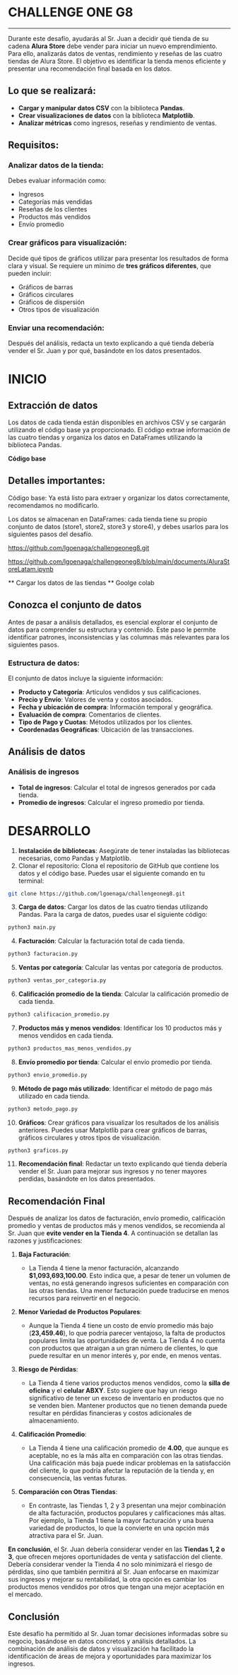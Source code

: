 # CHALLENGE ONE G8
___

Durante este desafío, ayudarás al Sr. Juan a decidir qué tienda de su cadena **Alura Store** debe vender para iniciar un nuevo emprendimiento. Para ello, analizarás datos de ventas, rendimiento y reseñas de las cuatro tiendas de Alura Store. El objetivo es identificar la tienda menos eficiente y presentar una recomendación final basada en los datos.

## Lo que se realizará:

- **Cargar y manipular datos CSV** con la biblioteca **Pandas**.
- **Crear visualizaciones de datos** con la biblioteca **Matplotlib**.
- **Analizar métricas** como ingresos, reseñas y rendimiento de ventas.

## Requisitos:

### Analizar datos de la tienda:

Debes evaluar información como:
- Ingresos
- Categorías más vendidas
- Reseñas de los clientes
- Productos más vendidos
- Envío promedio

### Crear gráficos para visualización:

Decide qué tipos de gráficos utilizar para presentar los resultados de forma clara y visual. Se requiere un mínimo de **tres gráficos diferentes**, que pueden incluir:
- Gráficos de barras
- Gráficos circulares
- Gráficos de dispersión
- Otros tipos de visualización

### Enviar una recomendación:

Después del análisis, redacta un texto explicando a qué tienda debería vender el Sr. Juan y por qué, basándote en los datos presentados.

# INICIO

## Extracción de datos

Los datos de cada tienda están disponibles en archivos CSV y se cargarán utilizando el código base ya proporcionado. El código extrae información de las cuatro tiendas y organiza los datos en DataFrames utilizando la biblioteca Pandas.

**Código base**

## Detalles importantes:

Código base: Ya está listo para extraer y organizar los datos correctamente, recomendamos no modificarlo.

Los datos se almacenan en DataFrames: cada tienda tiene su propio conjunto de datos (store1, store2, store3 y store4), y debes usarlos para los siguientes pasos del desafío.

https://github.com/lgoenaga/challengeoneg8.git

https://github.com/lgoenaga/challengeoneg8/blob/main/documents/AluraStoreLatam.ipynb

** Cargar los datos de las tiendas **
Goolge colab

## Conozca el conjunto de datos

Antes de pasar a análisis detallados, es esencial explorar el conjunto de datos para comprender su estructura y contenido. Este paso le permite identificar patrones, inconsistencias y las columnas más relevantes para los siguientes pasos.

### Estructura de datos:

El conjunto de datos incluye la siguiente información:

- **Producto y Categoría**: Artículos vendidos y sus calificaciones.
- **Precio y Envío**: Valores de venta y costos asociados.
- **Fecha y ubicación de compra**: Información temporal y geográfica.
- **Evaluación de compra**: Comentarios de clientes.
- **Tipo de Pago y Cuotas**: Métodos utilizados por los clientes.
- **Coordenadas Geográficas**: Ubicación de las transacciones.

## Análisis de datos
### Análisis de ingresos
- **Total de ingresos**: Calcular el total de ingresos generados por cada tienda.
- **Promedio de ingresos**: Calcular el ingreso promedio por tienda.

# DESARROLLO

1. **Instalación de bibliotecas**: Asegúrate de tener instaladas las bibliotecas necesarias, como Pandas y Matplotlib.
2. Clonar el repositorio: Clona el repositorio de GitHub que contiene los datos y el código base. Puedes usar el siguiente comando en tu terminal:

```bash
git clone https://github.com/lgoenaga/challengeoneg8.git
```
3. **Carga de datos**: Cargar los datos de las cuatro tiendas utilizando Pandas. Para la carga de datos, puedes usar el siguiente código:
```python
python3 main.py
```
4. **Facturación**: Calcular la facturación total de cada tienda.
```python
python3 facturacion.py
```
5. **Ventas por categoría**: Calcular las ventas por categoría de productos.
```python
python3 ventas_por_categoria.py
```
6. **Calificación promedio de la tienda**: Calcular la calificación promedio de cada tienda.
```python
python3 calificacion_promedio.py
```
7. **Productos más y menos vendidos**: Identificar los 10 productos más y menos vendidos en cada tienda.
```python
python3 productos_mas_menos_vendidos.py
```
8. **Envío promedio por tienda**: Calcular el envío promedio por tienda.
```python
python3 envio_promedio.py
```
9. **Método de pago más utilizado**: Identificar el método de pago más utilizado en cada tienda.
```python
python3 metodo_pago.py
```
10. **Gráficos**: Crear gráficos para visualizar los resultados de los análisis anteriores. Puedes usar Matplotlib para crear gráficos de barras, gráficos circulares y otros tipos de visualización.
```python
python3 graficos.py
```
11. **Recomendación final**: Redactar un texto explicando qué tienda debería vender el Sr. Juan para mejorar sus ingresos y no tener mayores perdidas, basándote en los datos presentados.

## Recomendación Final

Después de analizar los datos de facturación, envío promedio, calificación promedio y ventas de productos más y menos vendidos, se recomienda al Sr. Juan que **evite vender en la Tienda 4**. A continuación se detallan las razones y justificaciones:

1. **Baja Facturación**: 
   - La Tienda 4 tiene la menor facturación, alcanzando **$1,093,693,100.00**. Esto indica que, a pesar de tener un volumen de ventas, no está generando ingresos suficientes en comparación con las otras tiendas. Una menor facturación puede traducirse en menos recursos para reinvertir en el negocio.

2. **Menor Variedad de Productos Populares**: 
   - Aunque la Tienda 4 tiene un costo de envío promedio más bajo (**23,459.46**), lo que podría parecer ventajoso, la falta de productos populares limita las oportunidades de venta. La Tienda 4 no cuenta con productos que atraigan a un gran número de clientes, lo que puede resultar en un menor interés y, por ende, en menos ventas.

3. **Riesgo de Pérdidas**: 
   - La Tienda 4 tiene varios productos menos vendidos, como la **silla de oficina** y el **celular ABXY**. Esto sugiere que hay un riesgo significativo de tener un exceso de inventario en productos que no se venden bien. Mantener productos que no tienen demanda puede resultar en pérdidas financieras y costos adicionales de almacenamiento.

4. **Calificación Promedio**: 
   - La Tienda 4 tiene una calificación promedio de **4.00**, que aunque es aceptable, no es la más alta en comparación con las otras tiendas. Una calificación más baja puede indicar problemas en la satisfacción del cliente, lo que podría afectar la reputación de la tienda y, en consecuencia, las ventas futuras.

5. **Comparación con Otras Tiendas**: 
   - En contraste, las Tiendas 1, 2 y 3 presentan una mejor combinación de alta facturación, productos populares y calificaciones más altas. Por ejemplo, la Tienda 1 tiene la mayor facturación y una buena variedad de productos, lo que la convierte en una opción más atractiva para el Sr. Juan.

**En conclusión**, el Sr. Juan debería considerar vender en las **Tiendas 1, 2 o 3**, que ofrecen mejores oportunidades de venta y satisfacción del cliente. Debería considerar vender la Tienda 4 no solo minimizará el riesgo de pérdidas, sino que también permitirá al Sr. Juan enfocarse en maximizar sus ingresos y mejorar su rentabilidad, la otra opción es cambiar los productos menos vendidos por otros que tengan una mejor aceptación en el mercado.

## Conclusión
Este desafío ha permitido al Sr. Juan tomar decisiones informadas sobre su negocio, basándose en datos concretos y análisis detallados. La combinación de análisis de datos y visualización ha facilitado la identificación de áreas de mejora y oportunidades para maximizar los ingresos.

